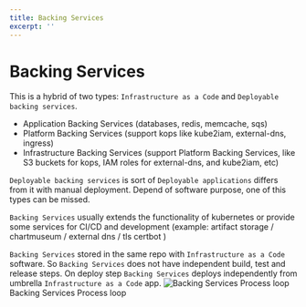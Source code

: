 ```yaml
---
title: Backing Services
excerpt: ''
---
```


# Backing Services

This is a hybrid of two types: `Infrastructure as a Code` and `Deployable backing services`.

- Application Backing Services (databases, redis, memcache, sqs)
- Platform Backing Services (support kops like kube2iam, external-dns, ingress)
- Infrastructure Backing Services (support Platform Backing Services, like S3 buckets for kops, IAM roles for external-dns, and kube2iam, etc)

`Deployable backing services` is sort of `Deployable applications` differs from it with manual deployment. Depend of software purpose, one of this types can be missed.

`Backing Services` usually extends the functionality of kubernetes or provide some services for CI/CD and development (example: artifact storage / chartmuseum / external dns / tls certbot )

`Backing Services` stored in the same repo with `Infrastructure as a Code` software. So `Backing Services` does not have independent build, test and release steps. On deploy step `Backing Services` deploys independently from umbrella `Infrastructure as a Code` app. ![Backing Services Process loop](/assets/70b071a-Process_Loop_-_Backing_Services_-_Page_1.png)Backing Services Process loop
